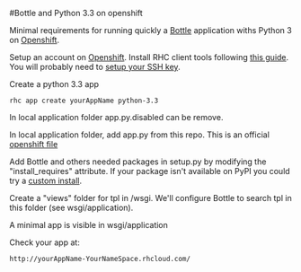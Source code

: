#Bottle and Python 3.3 on openshift

Minimal requirements for running quickly a [Bottle][1] application withs Python 3 on [Openshift][2].

Setup an account on [Openshift][2].
Install RHC client tools following [this guide][3].
You will probably need to [setup your SSH key][4].

Create a python 3.3 app
```
rhc app create yourAppName python-3.3
```

In local application folder app.py.disabled can be remove.

In local application folder, add app.py from this repo.
This is an official [openshift file][5]

Add Bottle and others needed packages in setup.py by modifying the "install_requires" attribute.
If your package isn't available on PyPI you could try a [custom install][6].

Create a "views" folder for tpl in /wsgi. We'll configure Bottle to search tpl in this folder (see wsgi/application).

A minimal app is visible in wsgi/application

Check your app at:
```
http://yourAppName-YourNameSpace.rhcloud.com/
```

[1]: http://bottlepy.org/docs/dev/index.html
[2]: https://www.openshift.com/
[3]: https://www.openshift.com/developers/rhc-client-tools-install
[4]: https://www.openshift.com/developers/remote-access#keys
[5]: https://github.com/openshift-quickstart/Bottle-Python3-quickstart/blob/master/app.py
[6]: https://www.openshift.com/forums/openshift/how-to-install-a-custom-python-package
